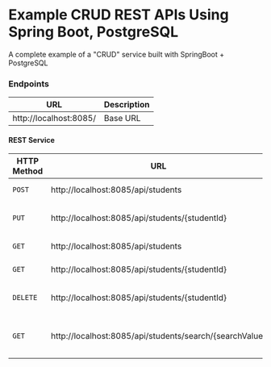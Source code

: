 # Example CRUD REST APIs Using Spring Boot, PostgreSQL

A complete example of a "CRUD" service built with SpringBoot + PostgreSQL

### Endpoints 

|URL|Description|
|---|---|
|http://localhost:8085/ | Base URL |

#### REST Service

|HTTP Method|URL|Description|
|---|---|---|
|`POST`|http://localhost:8085/api/students | Create new Student |
|`PUT`|http://localhost:8085/api/students/{studentId} | Update Student by ID |
|`GET`|http://localhost:8085/api/students | Get Student List |
|`GET`|http://localhost:8085/api/students/{studentId} | Get All Students |
|`DELETE`|http://localhost:8085/api/students/{studentId} | Delete Student by ID |
|`GET`|http://localhost:8085/api/students/search/{searchValue} | Search Students with ID or Name |
